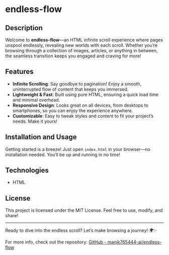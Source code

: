 # endless-flow

## Description
Welcome to **endless-flow**—an HTML infinite scroll experience where pages unspool endlessly, revealing new worlds with each scroll. Whether you’re browsing through a collection of images, articles, or anything in between, the seamless transition keeps you engaged and craving for more!

## Features
- **Infinite Scrolling**: Say goodbye to pagination! Enjoy a smooth, uninterrupted flow of content that keeps you immersed.
- **Lightweight & Fast**: Built using pure HTML, ensuring a quick load time and minimal overhead.
- **Responsive Design**: Looks great on all devices, from desktops to smartphones, so you can enjoy the experience anywhere.
- **Customizable**: Easy to tweak styles and content to fit your project’s needs. Make it yours!

## Installation and Usage
Getting started is a breeze! Just open `index.html` in your browser—no installation needed. You’ll be up and running in no time!

## Technologies
- HTML

## License
This project is licensed under the MIT License. Feel free to use, modify, and share!

---

Ready to dive into the endless scroll? Let’s make browsing a journey! 🌍✨

For more info, check out the repository: [GitHub - manik765444-ai/endless-flow](https://github.com/manik765444-ai/endless-flow)